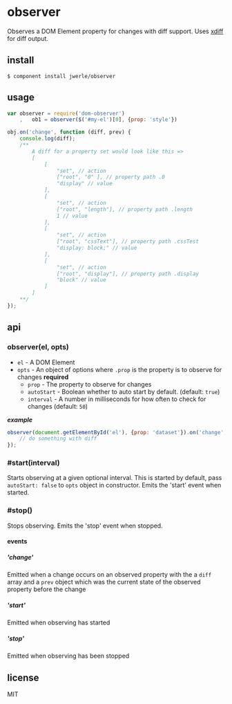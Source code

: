# observer

Observes a DOM Element property for changes with diff support. Uses [xdiff](https://github.com/dominictarr/xdiff) for diff output.

## install

`$ component install jwerle/observer`

## usage

```js
var observer = require('dom-observer')
	,	ob1 = observer($('#my-el')[0], {prop: 'style'})

obj.on('change', function (diff, prev) {
	console.log(diff); 
	/**
		A diff for a property set would look like this =>
		[
			[
				"set", // action
				["root", "0" ], // property path .0
				"display" // value
			],
			[
				"set", // action
				["root", "length"], // property path .length
				1 // value
			],
			[
				"set", // action
				["root", "cssText"], // property path .cssTest
				"display: block;" // value
			],
			[
				"set", // action
				["root", "display"], // property path .display
				"block" // value
			]
		]
	**/
});
```

## api

### observer(el, opts)

* `el` - A DOM Element
* `opts` - An object of options where `.prop` is the property is to observe for changes **required**
	* `prop` - The property to observe for changes
	* `autoStart` - Boolean whether to auto start by default. (default: `true`)
	* `interval` - A number in milliseconds for how often to check for changes (default: `50`)

***example***

```js
observer(document.getElementById('el'), {prop: 'dataset'}).on('change', function (diff) {
	// do something with diff
});
```

### #start(interval)

Starts observing at a given optional interval. This is started by default, pass `autoStart: false` to `opts` object in constructor. Emits the 'start' event when started.

### #stop()

Stops observing. Emits the 'stop' event when stopped.

#### events

##### 'change'

Emitted when a change occurs on an observed property with the a `diff` array and a `prev` object which was the current state of the observed property before the change

##### 'start'

Emitted when observing has started

##### 'stop'

Emitted when observing has been stopped

## license

MIT
